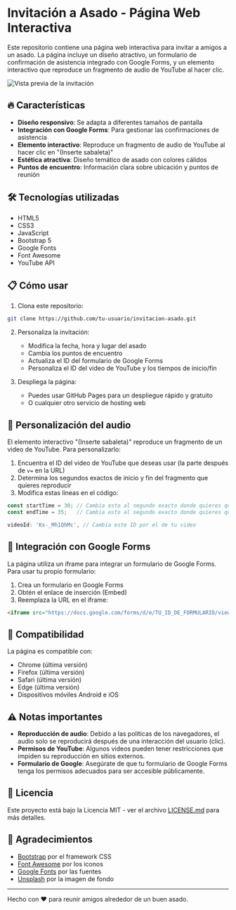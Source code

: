 # Invitación a Asado - Página Web Interactiva

Este repositorio contiene una página web interactiva para invitar a amigos a un asado. La página incluye un diseño atractivo, un formulario de confirmación de asistencia integrado con Google Forms, y un elemento interactivo que reproduce un fragmento de audio de YouTube al hacer clic.

![Vista previa de la invitación](tiopig.github.io/Azaito)

## 🔥 Características

- **Diseño responsivo**: Se adapta a diferentes tamaños de pantalla
- **Integración con Google Forms**: Para gestionar las confirmaciones de asistencia
- **Elemento interactivo**: Reproduce un fragmento de audio de YouTube al hacer clic en "(Inserte sabaleta)"
- **Estética atractiva**: Diseño temático de asado con colores cálidos
- **Puntos de encuentro**: Información clara sobre ubicación y puntos de reunión

## 🛠️ Tecnologías utilizadas

- HTML5
- CSS3
- JavaScript
- Bootstrap 5
- Google Fonts
- Font Awesome
- YouTube API

## 📋 Cómo usar

1. Clona este repositorio:
```bash
git clone https://github.com/tu-usuario/invitacion-asado.git
```

2. Personaliza la invitación:
   - Modifica la fecha, hora y lugar del asado
   - Cambia los puntos de encuentro
   - Actualiza el ID del formulario de Google Forms
   - Personaliza el ID del video de YouTube y los tiempos de inicio/fin

3. Despliega la página:
   - Puedes usar GitHub Pages para un despliegue rápido y gratuito
   - O cualquier otro servicio de hosting web

## 🎵 Personalización del audio

El elemento interactivo "(Inserte sabaleta)" reproduce un fragmento de un video de YouTube. Para personalizarlo:

1. Encuentra el ID del video de YouTube que deseas usar (la parte después de `v=` en la URL)
2. Determina los segundos exactos de inicio y fin del fragmento que quieres reproducir
3. Modifica estas líneas en el código:

```javascript
const startTime = 30; // Cambia esto al segundo exacto donde quieres que comience
const endTime = 35;   // Cambia esto al segundo exacto donde quieres que termine
```

```javascript
videoId: 'Ks-_Mh1QhMc', // Cambia este ID por el de tu video
```

## 📝 Integración con Google Forms

La página utiliza un iframe para integrar un formulario de Google Forms. Para usar tu propio formulario:

1. Crea un formulario en Google Forms
2. Obtén el enlace de inserción (Embed)
3. Reemplaza la URL en el iframe:

```html
<iframe src="https://docs.google.com/forms/d/e/TU_ID_DE_FORMULARIO/viewform?embedded=true" width="640" height="585" frameborder="0" marginheight="0" marginwidth="0">Cargando…</iframe>
```

## 📱 Compatibilidad

La página es compatible con:
- Chrome (última versión)
- Firefox (última versión)
- Safari (última versión)
- Edge (última versión)
- Dispositivos móviles Android e iOS

## ⚠️ Notas importantes

- **Reproducción de audio**: Debido a las políticas de los navegadores, el audio solo se reproducirá después de una interacción del usuario (clic).
- **Permisos de YouTube**: Algunos videos pueden tener restricciones que impiden su reproducción en sitios externos.
- **Formulario de Google**: Asegúrate de que tu formulario de Google Forms tenga los permisos adecuados para ser accesible públicamente.

## 📄 Licencia

Este proyecto está bajo la Licencia MIT - ver el archivo [LICENSE.md](LICENSE.md) para más detalles.

## 🙏 Agradecimientos

- [Bootstrap](https://getbootstrap.com/) por el framework CSS
- [Font Awesome](https://fontawesome.com/) por los iconos
- [Google Fonts](https://fonts.google.com/) por las fuentes
- [Unsplash](https://unsplash.com/) por la imagen de fondo

---

Hecho con ❤️ para reunir amigos alrededor de un buen asado.
